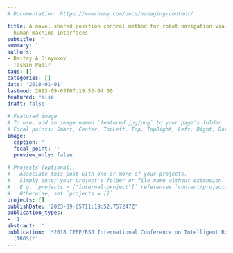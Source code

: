 ```yaml
---
# Documentation: https://wowchemy.com/docs/managing-content/

title: A novel shared position control method for robot navigation via low throughput
  human-machine interfaces
subtitle: ''
summary: ''
authors:
- Dmitry A Sinyukov
- Taşkın Padır
tags: []
categories: []
date: '2018-01-01'
lastmod: 2023-09-05T07:19:53-04:00
featured: false
draft: false

# Featured image
# To use, add an image named `featured.jpg/png` to your page's folder.
# Focal points: Smart, Center, TopLeft, Top, TopRight, Left, Right, BottomLeft, Bottom, BottomRight.
image:
  caption: ''
  focal_point: ''
  preview_only: false

# Projects (optional).
#   Associate this post with one or more of your projects.
#   Simply enter your project's folder or file name without extension.
#   E.g. `projects = ["internal-project"]` references `content/project/deep-learning/index.md`.
#   Otherwise, set `projects = []`.
projects: []
publishDate: '2023-09-05T11:19:52.757247Z'
publication_types:
- '1'
abstract: ''
publication: '*2018 IEEE/RSJ International Conference on Intelligent Robots and Systems
  (IROS)*'
---
```

